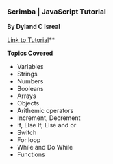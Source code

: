 ### Scrimba | JavaScript Tutorial

**By Dyland C Isreal**

[Link to Tutorial](https://scrimba.com/g/gintrotojavascript)**


**Topics Covered**

- Variables
- Strings
- Numbers
- Booleans
- Arrays 
- Objects
- Arithemic operators
- Increment, Decrement
- If, Else If, Else and or
- Switch
- For loop
- While and Do While
- Functions
